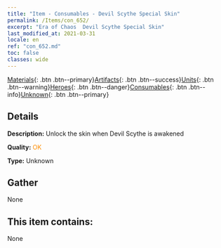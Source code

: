 ```yaml
---
title: "Item - Consumables - Devil Scythe Special Skin"
permalink: /Items/con_652/
excerpt: "Era of Chaos  Devil Scythe Special Skin"
last_modified_at: 2021-03-31
locale: en
ref: "con_652.md"
toc: false
classes: wide
---
```

 [Materials](/Items/){: .btn .btn--primary}[Artifacts](/Items/Artifacts/){: .btn .btn--success}[Units](/Items/Units/){: .btn .btn--warning}[Heroes](/Items/Heroes/){: .btn .btn--danger}[Consumables](/Items/Consumables/){: .btn .btn--info}[Unknown](/Items/Unknown/){: .btn .btn--primary}

## Details
 **Description:** Unlock the skin when Devil Scythe is awakened

 **Quality:** <span style="color: #FF8C00">OK</span>

 **Type:** Unknown

## Gather

  None

## This item contains:

  None

